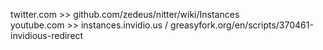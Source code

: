 twitter.com >> github.com/zedeus/nitter/wiki/Instances <br/>
youtube.com >> instances.invidio.us / greasyfork.org/en/scripts/370461-invidious-redirect
